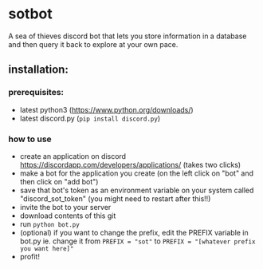 # sotbot
A sea of thieves discord bot that lets you store information in a database and then query it back to explore at your own pace.
## installation:
### prerequisites:
* latest python3 (https://www.python.org/downloads/)
* latest discord.py (```pip install discord.py```)
### how to use
* create an application on discord https://discordapp.com/developers/applications/ (takes two clicks)
* make a bot for the application you create (on the left click on "bot" and then click on "add bot")
* save that bot's token as an environment variable on your system called "discord_sot_token" (you might need to restart after this!!)
* invite the bot to your server
* download contents of this git
* run ```python bot.py```
* (optional) if you want to change the prefix, edit the PREFIX variable in bot.py 
    ie. change it from ```PREFIX = "sot"``` to ```PREFIX = "[whatever prefix you want here]"```
* profit!
